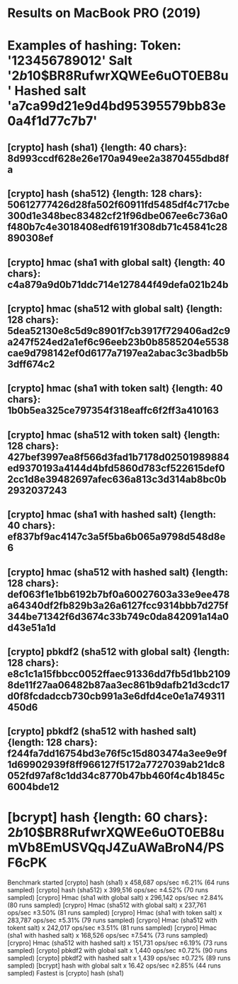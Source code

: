 # Results on MacBook PRO (2019)

Examples of hashing: 
Token: '123456789012' 
Salt '$2b$10$BR8RufwrXQWEe6uOT0EB8u' 
Hashed salt 'a7ca99d21e9d4bd95395579bb83e0a4f1d77c7b7' 
=============================
[crypto] hash (sha1) {length: 40 chars}: 
8d993ccdf628e26e170a949ee2a3870455dbd8fa
-----------------------------
[crypto] hash (sha512) {length: 128 chars}: 
50612777426d28fa502f60911fd5485df4c717cbe300d1e348bec83482cf21f96dbe067ee6c736a0f480b7c4e3018408edf6191f308db71c45841c28890308ef
-----------------------------
[crypto] hmac (sha1 with global salt) {length: 40 chars}: 
c4a879a9d0b71ddc714e127844f49defa021b24b
-----------------------------
[crypto] hmac (sha512 with global salt) {length: 128 chars}: 
5dea52130e8c5d9c8901f7cb3917f729406ad2c9a247f524ed2a1ef6c96eeb23b0b8585204e5538cae9d798142ef0d6177a7197ea2abac3c3badb5b3dff674c2
-----------------------------
[crypto] hmac (sha1 with token salt) {length: 40 chars}: 
1b0b5ea325ce797354f318eaffc6f2ff3a410163
-----------------------------
[crypto] hmac (sha512 with token salt) {length: 128 chars}: 
427bef3997ea8f566d3fad1b7178d02501989884ed9370193a4144d4bfd5860d783cf522615def02cc1d8e39482697afec636a813c3d314ab8bc0b2932037243
-----------------------------
[crypto] hmac (sha1 with hashed salt) {length: 40 chars}: 
ef837bf9ac4147c3a5f5ba6b065a9798d548d8e6
-----------------------------
[crypto] hmac (sha512 with hashed salt) {length: 128 chars}: 
def063f1e1bb6192b7bf0a60027603a33e9ee478a64340df2fb829b3a26a6127fcc9314bbb7d275f344be71342f6d3674c33b749c0da842091a14a0d43e51a1d
-----------------------------
[crypto] pbkdf2 (sha512 with global salt) {length: 128 chars}: 
e8c1c1a15fbbcc0052ffaec91336dd7fb5d1bb21098de11f27aa06482b87aa3ec861b9dafb21d3cdc17d0f8fcdadccb730cb991a3e6dfd4ce0e1a749311450d6 
-----------------------------
[crypto] pbkdf2 (sha512 with hashed salt) {length: 128 chars}: 
f244fa7dd16754bd3e76f5c15d803474a3ee9e9f1d69902939f8ff966127f5172a7727039ab21dc8052fd97af8c1dd34c8770b47bb460f4c4b1845c6004bde12 
-----------------------------
[bcrypt] hash {length: 60 chars}: 
$2b$10$BR8RufwrXQWEe6uOT0EB8umVb8EmUSVQqJ4ZuAWaBroN4/PSF6cPK
=============================


Benchmark started
[crypto] hash (sha1) x 458,687 ops/sec ±6.21% (64 runs sampled)
[crypto] hash (sha512) x 399,516 ops/sec ±4.52% (70 runs sampled)
[crypro] Hmac (sha1 with global salt) x 296,142 ops/sec ±2.84% (80 runs sampled)
[crypro] Hmac (sha512 with global salt) x 237,761 ops/sec ±3.50% (81 runs sampled)
[crypro] Hmac (sha1 with token salt) x 283,787 ops/sec ±5.31% (79 runs sampled)
[crypro] Hmac (sha512 with tokent salt) x 242,017 ops/sec ±3.51% (81 runs sampled)
[crypro] Hmac (sha1 with hashed salt) x 168,526 ops/sec ±7.54% (73 runs sampled)
[crypro] Hmac (sha512 with hashed salt) x 151,731 ops/sec ±6.19% (73 runs sampled)
[crypto] pbkdf2 with global salt x 1,440 ops/sec ±0.72% (90 runs sampled)
[crypto] pbkdf2 with hashed salt x 1,439 ops/sec ±0.72% (89 runs sampled)
[bcrypt] hash with global salt x 16.42 ops/sec ±2.85% (44 runs sampled)
Fastest is [crypto] hash (sha1)